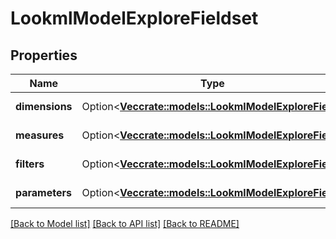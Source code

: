 # LookmlModelExploreFieldset

## Properties

Name | Type | Description | Notes
------------ | ------------- | ------------- | -------------
**dimensions** | Option<[**Vec<crate::models::LookmlModelExploreField>**](LookmlModelExploreField.md)> | Array of dimensions | [optional][readonly]
**measures** | Option<[**Vec<crate::models::LookmlModelExploreField>**](LookmlModelExploreField.md)> | Array of measures | [optional][readonly]
**filters** | Option<[**Vec<crate::models::LookmlModelExploreField>**](LookmlModelExploreField.md)> | Array of filters | [optional][readonly]
**parameters** | Option<[**Vec<crate::models::LookmlModelExploreField>**](LookmlModelExploreField.md)> | Array of parameters | [optional][readonly]

[[Back to Model list]](../README.md#documentation-for-models) [[Back to API list]](../README.md#documentation-for-api-endpoints) [[Back to README]](../README.md)


